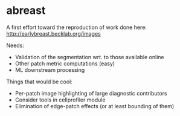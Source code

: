 abreast
=======

A first effort toward the reproduction of work done here: http://earlybreast.becklab.org/images

Needs:
 * Validation of the segmentation wrt. to those available online
 * Other patch metric computations (easy)
 * ML downstream processing
 
Things that would be cool:
 * Per-patch image highlighting of large diagnostic contributors
 * Consider tools in cellprofiler module
 * Elimination of edge-patch effects (or at least bounding of them)
